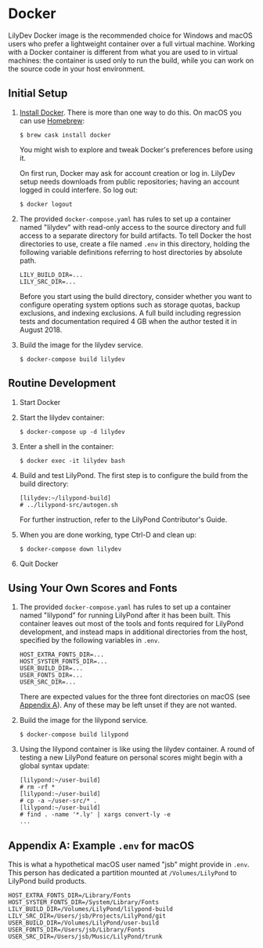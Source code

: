 # Docker

LilyDev Docker image is the recommended choice for Windows and macOS
users who prefer a lightweight container over a full virtual machine.
Working with a Docker container is different from what you are used to
in virtual machines: the container is used only to run the build,
while you can work on the source code in your host environment.

## Initial Setup

1. [Install Docker](https://docs.docker.com/install/).  There is more
   than one way to do this.  On macOS you can use
   [Homebrew](https://brew.sh):

       $ brew cask install docker

   You might wish to explore and tweak Docker's preferences before
   using it.

   On first run, Docker may ask for account creation or log in.
   LilyDev setup needs downloads from public repositories;
   having an account logged in could interfere. So log out:

       $ docker logout

2. The provided `docker-compose.yaml` has rules to set up a container
   named "lilydev" with read-only access to the source directory and
   full access to a separate directory for build artifacts.  To tell
   Docker the host directories to use, create a file named `.env` in
   this directory, holding the following variable definitions
   referring to host directories by absolute path.

   ```shell
   LILY_BUILD_DIR=...
   LILY_SRC_DIR=...
   ```
   
   Before you start using the build directory, consider whether you
   want to configure operating system options such as storage quotas,
   backup exclusions, and indexing exclusions.  A full build including
   regression tests and documentation required 4 GB when the author
   tested it in August 2018.

3. Build the image for the lilydev service.

       $ docker-compose build lilydev

## Routine Development

1. Start Docker

2. Start the lilydev container:

       $ docker-compose up -d lilydev

3. Enter a shell in the container:

       $ docker exec -it lilydev bash

4. Build and test LilyPond.  The first step is to configure the build
   from the build directory:

       [lilydev:~/lilypond-build]
       # ../lilypond-src/autogen.sh

   For further instruction, refer to the LilyPond Contributor's Guide.

5. When you are done working, type Ctrl-D and clean up:

       $ docker-compose down lilydev

6. Quit Docker

## Using Your Own Scores and Fonts

1. The provided `docker-compose.yaml` has rules to set up a container
   named "lilypond" for running LilyPond after it has been built.
   This container leaves out most of the tools and fonts required for
   LilyPond development, and instead maps in additional directories
   from the host, specified by the following variables in `.env`.

   ```shell
   HOST_EXTRA_FONTS_DIR=...
   HOST_SYSTEM_FONTS_DIR=...
   USER_BUILD_DIR=...
   USER_FONTS_DIR=...
   USER_SRC_DIR=...
   ```

   There are expected values for the three font directories on macOS
   (see [Appendix&nbsp;A](#Appendix-A)).  Any of these may be left
   unset if they are not wanted.

2. Build the image for the lilypond service.

       $ docker-compose build lilypond

3. Using the lilypond container is like using the lilydev container.
   A round of testing a new LilyPond feature on personal scores might
   begin with a global syntax update:

       [lilypond:~/user-build]
       # rm -rf *
       [lilypond:~/user-build]
       # cp -a ~/user-src/* .
       [lilypond:~/user-build]
       # find . -name '*.ly' | xargs convert-ly -e
       ...

## Appendix A: Example `.env` for macOS

This is what a hypothetical macOS user named "jsb" might provide in
`.env`.  This person has dedicated a partition mounted at
`/Volumes/LilyPond` to LilyPond build products.

```shell
HOST_EXTRA_FONTS_DIR=/Library/Fonts
HOST_SYSTEM_FONTS_DIR=/System/Library/Fonts
LILY_BUILD_DIR=/Volumes/LilyPond/lilypond-build
LILY_SRC_DIR=/Users/jsb/Projects/LilyPond/git
USER_BUILD_DIR=/Volumes/LilyPond/user-build
USER_FONTS_DIR=/Users/jsb/Library/Fonts
USER_SRC_DIR=/Users/jsb/Music/LilyPond/trunk
```
